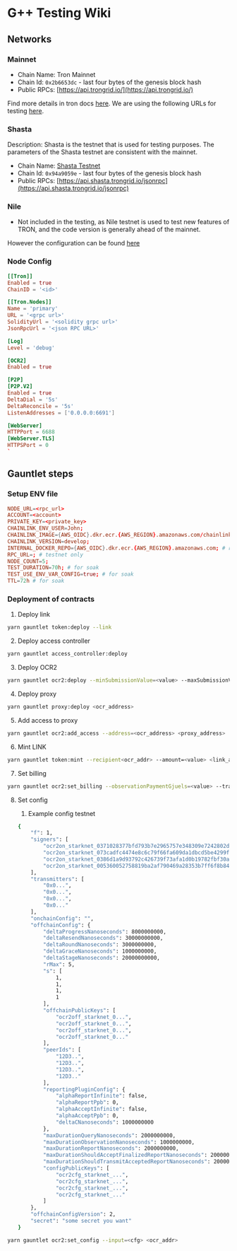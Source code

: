 # G++ Testing Wiki

## Networks

### Mainnet

- Chain Name: Tron Mainnet
- Chain Id: `0x2b6653dc` - last four bytes of the genesis block hash
- Public RPCs: [https://api.trongrid.io/](https://api.trongrid.io/)

Find more details in tron docs [here](https://developers.tron.network/docs/networks). We are using the following URLs for testing [here](https://github.com/smartcontractkit/chainlink-internal-integrations/blob/16f8e7e5e1749f7d6542b641b0d60bc8b38cec8f/tron/relayer/testutils/tron_node.go#L11).

### Shasta

Description: Shasta is the testnet that is used for testing purposes. The parameters of the Shasta testnet are consistent with the mainnet.

- Chain Name: [Shasta Testnet](https://shasta.tronscan.org/#/)
- Chain Id: `0x94a9059e` - last four bytes of the genesis block hash
- Public RPCs: [https://api.shasta.trongrid.io/jsonrpc](https://api.shasta.trongrid.io/jsonrpc)

### Nile

- Not included in the testing, as Nile testnet is used to test new features of TRON, and the code version is generally ahead of the mainnet.

However the configuration can be found [here](https://developers.tron.network/docs/networks)

### Node Config

```toml
[[Tron]]
Enabled = true
ChainID = '<id>'

[[Tron.Nodes]]
Name = 'primary'
URL = '<grpc url>'
SolidityUrl = '<solidity grpc url>'
JsonRpcUrl = '<json RPC URL>'

[Log]
Level = 'debug'

[OCR2]
Enabled = true

[P2P]
[P2P.V2]
Enabled = true
DeltaDial = '5s'
DeltaReconcile = '5s'
ListenAddresses = ['0.0.0.0:6691']

[WebServer]
HTTPPort = 6688
[WebServer.TLS]
HTTPSPort = 0
`
```

## Gauntlet steps

### Setup ENV file

```toml
NODE_URL=<rpc_url>
ACCOUNT=<account>
PRIVATE_KEY=<private_key>
CHAINLINK_ENV_USER=John;
CHAINLINK_IMAGE={AWS_OIDC}.dkr.ecr.{AWS_REGION}.amazonaws.com/chainlink;
CHAINLINK_VERSION=develop;
INTERNAL_DOCKER_REPO={AWS_OIDC}.dkr.ecr.{AWS_REGION}.amazonaws.com; # required for mock adapter
RPC_URL=; # testnet only
NODE_COUNT=5;
TEST_DURATION=70h; # for soak
TEST_USE_ENV_VAR_CONFIG=true; # for soak
TTL=72h # for soak
```

### Deployment of contracts

1. Deploy link

```bash
yarn gauntlet token:deploy --link
```

2. Deploy access controller

```bash
yarn gauntlet access_controller:deploy
```

3. Deploy OCR2

```bash
yarn gauntlet ocr2:deploy --minSubmissionValue=<value> --maxSubmissionValue=<value> --decimals=<value> --name=<value> --link=<link_addr>
```

4. Deploy proxy

```bash
yarn gauntlet proxy:deploy <ocr_address>
```

5. Add access to proxy

```bash
yarn gauntlet ocr2:add_access --address=<ocr_address> <proxy_address>
```

6. Mint LINK

```bash
yarn gauntlet token:mint --recipient<ocr_addr> --amount=<value> <link_addr>
```

7. Set billing

```bash
yarn gauntlet ocr2:set_billing --observationPaymentGjuels=<value> --transmissionPaymentGjuels=<value> <ocr_addr>
```

8. Set config

   1. Example config testnet

   ```bash
   {
       "f": 1,
       "signers": [
           "ocr2on_starknet_0371028377bfd793b7e2965757e348309e7242802d20253da6ab81c8eb4b4051",
           "ocr2on_starknet_073cadfc4474e8c6c79f66fa609da1dbcd5be4299ff9b1f71646206d1faca1fc",
           "ocr2on_starknet_0386d1a9d93792c426739f73afa1d0b19782fbf30ae27ce33c9fbd4da659cd80",
           "ocr2on_starknet_005360052758819ba2af790469a28353b7ff6f8b84176064ab572f6cc20e5fb4"
       ],
       "transmitters": [
           "0x0...",
           "0x0...",
           "0x0...",
           "0x0..."
       ],
       "onchainConfig": "",
       "offchainConfig": {
           "deltaProgressNanoseconds": 8000000000,
           "deltaResendNanoseconds": 30000000000,
           "deltaRoundNanoseconds": 3000000000,
           "deltaGraceNanoseconds": 1000000000,
           "deltaStageNanoseconds": 20000000000,
           "rMax": 5,
           "s": [
               1,
               1,
               1,
               1
           ],
           "offchainPublicKeys": [
               "ocr2off_starknet_0...",
               "ocr2off_starknet_0...",
               "ocr2off_starknet_0...",
               "ocr2off_starknet_0..."
           ],
           "peerIds": [
               "12D3..",
               "12D3..",
               "12D3..",
               "12D3.."
           ],
           "reportingPluginConfig": {
               "alphaReportInfinite": false,
               "alphaReportPpb": 0,
               "alphaAcceptInfinite": false,
               "alphaAcceptPpb": 0,
               "deltaCNanoseconds": 1000000000
           },
           "maxDurationQueryNanoseconds": 2000000000,
           "maxDurationObservationNanoseconds": 1000000000,
           "maxDurationReportNanoseconds": 2000000000,
           "maxDurationShouldAcceptFinalizedReportNanoseconds": 2000000000,
           "maxDurationShouldTransmitAcceptedReportNanoseconds": 2000000000,
           "configPublicKeys": [
               "ocr2cfg_starknet_...",
               "ocr2cfg_starknet_...",
               "ocr2cfg_starknet_...",
               "ocr2cfg_starknet_..."
           ]
       },
       "offchainConfigVersion": 2,
       "secret": "some secret you want"
   }
   ```

```bash
yarn gauntlet ocr2:set_config --input=<cfg> <ocr_addr>
```
